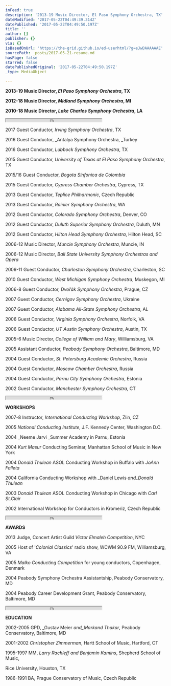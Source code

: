 ```yaml
---
inFeed: true
description: '2013-19 Music Director, El Paso Symphony Orchestra, TX'
dateModified: '2017-05-22T04:49:39.314Z'
datePublished: '2017-05-22T04:49:50.197Z'
title: ''
author: []
publisher: {}
via: {}
isBasedOnUrl: 'https://the-grid.github.io/ed-userhtml/?g=eJwDAAAAAAE'
sourcePath: _posts/2017-05-21-resume.md
hasPage: false
starred: false
datePublishedOriginal: '2017-05-22T04:49:50.197Z'
_type: MediaObject

---
```

**2013-19 Music Director, **_**El Paso Symphony Orchestra**_**, TX**

**2012-18 Music Director, **_**Midland Symphony Orchestra**_**, MI**

**2010-18 Music Director, **_**Lake Charles Symphony Orchestra**_**, LA**

<iframe src="https://the-grid.github.io/ed-userhtml/?g=eJwDAAAAAAE" height="10" style=""></iframe>

2017 Guest Conductor, _Irving Symphony Orchestra_, TX

2016 Guest Conductor, _Antalya Symphony Orchestra, _Turkey

2016 Guest Conductor, _Lubbock Symphony Orchestra_, TX

2015 Guest Conductor, _University of Texas at El Paso Symphony Orchestra_, TX

2015/16 Guest Conductor, _Bogota Sinfonica de Colombia_

2015 Guest Conductor, _Cypress Chamber Orchestra_, Cypress, TX

2013 Guest Conductor, _Teplice Philharmonic_, Czech Republic

2013 Guest Conductor, _Rainier Symphony Orchestra_, WA

2012 Guest Conductor, _Colorado Symphony Orchestra_, Denver, CO

2012 Guest Conductor, _Duluth Superior Symphony Orchestra_, Duluth, MN

2012 Guest Conductor, _Hilton Head Symphony Orchestra_, Hilton Head, SC

2006-12 Music Director, _Muncie Symphony Orchestra_, Muncie, IN

2006-12 Music Director, _Ball State University Symphony Orchestras and Opera_

2009-11 Guest Conductor, _Charleston Symphony Orchestra_, Charleston, SC

2010 Guest Conductor, _West Michigan Symphony Orchestra_, Muskegon, MI

2006-8 Guest Conductor, _Dvořák Symphony Orchestra_, Prague, CZ

2007 Guest Conductor, _Cernigov Symphony Orchestra_, Ukraine

2007 Guest Conductor, _Alabama All-State Symphony Orchestra_, AL

2006 Guest Conductor, _Virginia Symphony Orchestra_, Norfolk, VA

2006 Guest Conductor, _UT Austin Symphony Orchestra_, Austin, TX

2005-6 Music Director, _College of William and Mary_, Williamsburg, VA

2005 Assistant Conductor, _Peabody Symphony Orchestra_, Baltimore, MD

2004 Guest Conductor, _St. Petersburg Academic Orchestra_, Russia

2004 Guest Conductor, _Moscow Chamber Orchestra_, Russia

2004 Guest Conductor, _Parnu City Symphony Orchestra_, Estonia

2002 Guest Conductor, _Manchester Symphony Orchestra_, CT

<iframe src="https://the-grid.github.io/ed-userhtml/?g=eJwDAAAAAAE" height="10" style=""></iframe>

**WORKSHOPS**

2007-8 Instructor, _International Conducting Workshop_, Zlin, CZ

2005 _National Conducting Institute_, J.F. Kennedy Center, Washington D.C.

2004 _Neeme Jarvi _Summer Academy in Parnu, Estonia

2004 _Kurt Masur_ Conducting Seminar, Manhattan School of Music in New York

2004 _Donald Thulean_ ASOL Conducting Workshop in Buffalo with _JoAnn Falleta_

2004 California Conducting Workshop with _Daniel Lewis _and_Donald Thulean_

2003 _Donald Thulean_ ASOL Conducting Workshop in Chicago with _Carl St.Clair_

2002 International Workshop for Conductors in Kromeriz, Czech Republic

<iframe src="https://the-grid.github.io/ed-userhtml/?g=eJwDAAAAAAE" height="10" style=""></iframe>

**AWARDS**

2013 Judge, Concert Artist Guild _Victor Elmaleh Competition_, NYC

2005 Host of '_Colonial Classics_' radio show, WCWM 90.9 FM, Williamsburg, VA

2005 _Malko Conducting Competition_ for young conductors, Copenhagen, Denmark

2004 Peabody Symphony Orchestra Assistantship, Peabody Conservatory, MD

2004 Peabody Career Development Grant, Peabody Conservatory, Baltimore, MD

<iframe src="https://the-grid.github.io/ed-userhtml/?g=eJwDAAAAAAE" height="10" style=""></iframe>

**EDUCATION**

2002-2005 GPD, _Gustav Meier _and_Markand Thakar_, Peabody Conservatory, Baltimore, MD

2001-2002 _Christopher Zimmerman_, Hartt School of Music, Hartford, CT

1995-1997 MM, _Larry Rachleff and Benjamin Kamins_, Shepherd School of Music,

Rice University, Houston, TX

1986-1991 BA, Prague Conservatory of Music, Czech Republic